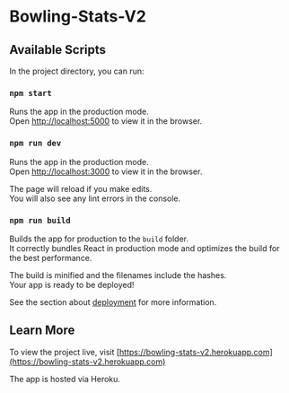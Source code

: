 # Bowling-Stats-V2

## Available Scripts

In the project directory, you can run:

### `npm start`

Runs the app in the production mode.<br />
Open [http://localhost:5000](http://localhost:5000) to view it in the browser.

### `npm run dev`

Runs the app in the production mode.<br />
Open [http://localhost:3000](http://localhost:3000) to view it in the browser.

The page will reload if you make edits.<br />
You will also see any lint errors in the console.

### `npm run build`

Builds the app for production to the `build` folder.<br />
It correctly bundles React in production mode and optimizes the build for the best performance.

The build is minified and the filenames include the hashes.<br />
Your app is ready to be deployed!

See the section about [deployment](https://facebook.github.io/create-react-app/docs/deployment) for more information.

## Learn More

To view the project live, visit [https://bowling-stats-v2.herokuapp.com](https://bowling-stats-v2.herokuapp.com)

The app is hosted via Heroku.
